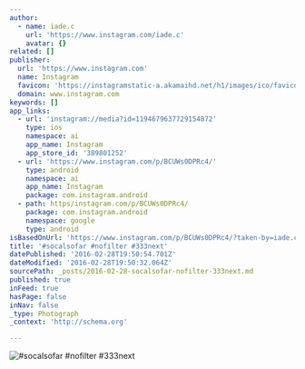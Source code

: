 ```yaml
---
author:
  - name: iade.c
    url: 'https://www.instagram.com/iade.c'
    avatar: {}
related: []
publisher:
  url: 'https://www.instagram.com'
  name: Instagram
  favicon: 'https://instagramstatic-a.akamaihd.net/h1/images/ico/favicon.ico/7cdab0872b15.ico'
  domain: www.instagram.com
keywords: []
app_links:
  - url: 'instagram://media?id=1194679637729154872'
    type: ios
    namespace: ai
    app_name: Instagram
    app_store_id: '389801252'
  - url: 'https://www.instagram.com/p/BCUWs0DPRc4/'
    type: android
    namespace: ai
    app_name: Instagram
    package: com.instagram.android
  - path: https/instagram.com/p/BCUWs0DPRc4/
    package: com.instagram.android
    namespace: google
    type: android
isBasedOnUrl: 'https://www.instagram.com/p/BCUWs0DPRc4/?taken-by=iade.c'
title: '#socalsofar #nofilter #333next'
datePublished: '2016-02-28T19:50:54.701Z'
dateModified: '2016-02-28T19:50:32.064Z'
sourcePath: _posts/2016-02-28-socalsofar-nofilter-333next.md
published: true
inFeed: true
hasPage: false
inNav: false
_type: Photograph
_context: 'http://schema.org'

---
```

![&num;socalsofar &num;nofilter &num;333next](https://scontent.cdninstagram.com/t51.2885-15/s640x640/sh0.08/e35/12331418_629945817144767_2067221875_n.jpg?ig_cache_key=MTE5NDY3OTYzNzcyOTE1NDg3Mg%3D%3D.2)